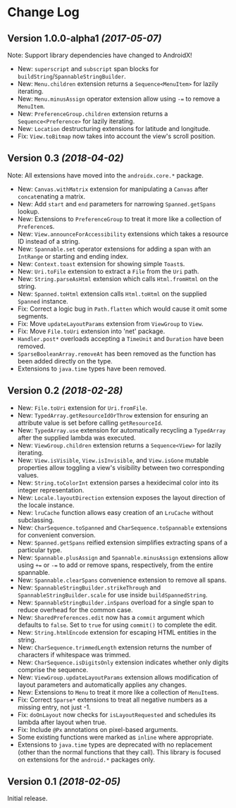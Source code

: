 Change Log
==========

Version 1.0.0-alpha1 *(2017-05-07)*
-----------------------------------

Note: Support library dependencies have changed to AndroidX!

 * New: `superscript` and `subscript` span blocks for `buildString`/`SpannableStringBuilder`.
 * New: `Menu.children` extension returns a `Sequence<MenuItem>` for lazily iterating.
 * New: `Menu.minusAssign` operator extension allow using `-=` to remove a `MenuItem`.
 * New: `PreferenceGroup.children` extension returns a `Sequence<Preference>` for lazily iterating.
 * New: `Location` destructuring extensions for latitude and longitude.
 * Fix: `View.toBitmap` now takes into account the view's scroll position.


Version 0.3 *(2018-04-02)*
--------------------------

Note: All extensions have moved into the `androidx.core.*` package.

 * New: `Canvas.withMatrix` extension for manipulating a `Canvas` after `concat`enating a matrix.
 * New: Add `start` and `end` parameters for narrowing `Spanned.getSpans` lookup.
 * New: Extensions to `PreferenceGroup` to treat it more like a collection of `Preference`s.
 * New: `View.announceForAccessibility` extensions which takes a resource ID instead of a string.
 * New: `Spannable.set` operator extensions for adding a span with an `IntRange` or starting and ending index.
 * New: `Context.toast` extension for showing simple `Toast`s.
 * New: `Uri.toFile` extension to extract a `File` from the `Uri` path.
 * New: `String.parseAsHtml` extension which calls `Html.fromHtml` on the string.
 * New: `Spanned.toHtml` extension calls `Html.toHtml` on the supplied `Spanned` instance.
 * Fix: Correct a logic bug in `Path.flatten` which would cause it omit some segments.
 * Fix: Move `updateLayoutParams` extension from `ViewGroup` to `View`.
 * Fix: Move `File.toUri` extension into 'net' package.
 * `Handler.post*` overloads accepting a `TimeUnit` and `Duration` have been removed.
 * `SparseBooleanArray.removeAt` has been removed as the function has been added directly on the type.
 * Extensions to `java.time` types have been removed.


Version 0.2 *(2018-02-28)*
--------------------------

 * New: `File.toUri` extension for `Uri.fromFile`.
 * New: `TypedArray.getResourceIdOrThrow` extension for ensuring an attribute value is set before calling `getResourceId`.
 * New: `TypedArray.use` extension for automatically recycling a `TypedArray` after the supplied lambda was executed.
 * New: `ViewGroup.children` extension returns a `Sequence<View>` for lazily iterating.
 * New: `View.isVisible`, `View.isInvisible`, and `View.isGone` mutable properties allow toggling a view's visibility between two corresponding values.
 * New: `String.toColorInt` extension parses a hexidecimal color into its integer representation.
 * New: `Locale.layoutDirection` extension exposes the layout direction of the locale instance.
 * New: `lruCache` function allows easy creation of an `LruCache` without subclassing.
 * New: `CharSequence.toSpanned` and `CharSequence.toSpannable` extensions for convenient conversion.
 * New: `Spanned.getSpans` reified extension simplifies extracting spans of a particular type.
 * New: `Spannable.plusAssign` and `Spannable.minusAssign` extensions allow using `+=` or `-=` to add or remove spans, respectively, from the entire spannable.
 * New: `Spannable.clearSpans` convenience extension to remove all spans.
 * New: `SpannableStringBuilder.strikeThrough` and `SpannableStringBuilder.scale` for use inside `buildSpannedString`.
 * New: `SpannableStringBuilder.inSpans` overload for a single span to reduce overhead for the common case.
 * New: `SharedPreferences.edit` now has a `commit` argument which defaults to `false`. Set to `true` for using `commit()` to complete the edit.
 * New: `String.htmlEncode` extension for escaping HTML entities in the string.
 * New: `CharSequence.trimmedLength` extension returns the number of characters if whitespace was trimmed.
 * New: `CharSequence.isDigitsOnly` extension indicates whether only digits comprise the sequence.
 * New: `ViewGroup.updateLayoutParams` extension allows modification of layout parameters and automatically applies any changes.
 * New: Extensions to `Menu` to treat it more like a collection of `MenuItem`s.
 * Fix: Correct `Sparse*` extensions to treat all negative numbers as a missing entry, not just -1.
 * Fix: `doOnLayout` now checks for `isLayoutRequested` and schedules its lambda after layout when true.
 * Fix: Include `@Px` annotations on pixel-based arguments.
 * Some existing functions were marked as `inline` where appropriate.
 * Extensions to `java.time` types are deprecated with no replacement (other than the normal functions that they call). This library is focused on extensions for the `android.*` packages only.


Version 0.1 *(2018-02-05)*
--------------------------

Initial release.
